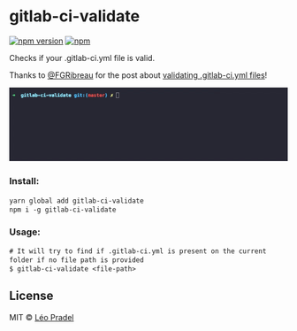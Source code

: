 # gitlab-ci-validate

[![npm version](https://badge.fury.io/js/gitlab-ci-validate.svg)](https://badge.fury.io/js/gitlab-ci-validate)
[![npm](https://img.shields.io/npm/dm/gitlab-ci-validate.svg)](https://www.npmjs.com/package/gitlab-ci-validate)

Checks if your .gitlab-ci.yml file is valid.

Thanks to [@FGRibreau](https://github.com/FGRibreau) for the post about [validating .gitlab-ci.yml files](http://blog.fgribreau.com/2017/04/validate-gitlab-gitlab-ciyml-one-liner.html)!

![](assets/example.gif)

### Install:
```
yarn global add gitlab-ci-validate
npm i -g gitlab-ci-validate
```

### Usage:
```
# It will try to find if .gitlab-ci.yml is present on the current folder if no file path is provided
$ gitlab-ci-validate <file-path>
```

## License

MIT © [Léo Pradel](https://www.leopradel.com/)
